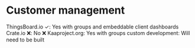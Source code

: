 # Customer management

ThingsBoard.io ✓: Yes with groups and embeddable client dashboards
Crate.io ❌: No ❌
Kaaproject.org: Yes with groups
custom development: Will need to be built
